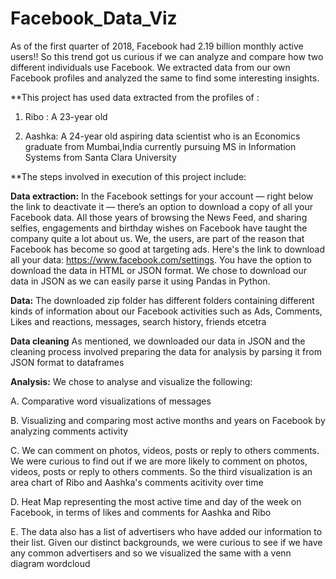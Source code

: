 # Facebook_Data_Viz
As of the first quarter of 2018, Facebook had 2.19 billion monthly active users!!
So this trend got us curious if we can analyze and compare how two different individuals use Facebook. We extracted data from our own Facebook profiles and analyzed the same to find some interesting insights.

**This project has used data extracted from the profiles of :

1. Ribo : A 23-year old 

2. Aashka: A 24-year old aspiring data scientist who is an Economics graduate from Mumbai,India currently pursuing MS in Information Systems from Santa Clara University

**The steps involved in execution of this project include:

**Data extraction:** In the Facebook settings for your account — right below the link to deactivate it — there’s an option to download a copy of all your Facebook data. All those years of browsing the News Feed, and sharing selfies, engagements and birthday wishes on Facebook have taught the company quite a lot about us. We, the users, are part of the reason that Facebook has become so good at targeting ads. Here's the link to download all your data: https://www.facebook.com/settings. You have the option to download the data in HTML or JSON format. We chose to download our data in JSON as we can easily parse it using Pandas in Python.

**Data:** The downloaded zip folder has different folders containing different kinds of information about our Facebook activities such as Ads, Comments, Likes and reactions, messages, search history, friends etcetra

**Data cleaning** As mentioned, we downloaded our data in JSON and the cleaning process involved preparing the data for analysis by parsing it from JSON format to dataframes

**Analysis:** We chose to analyse and visualize the following:

A. Comparative word visualizations of messages

B. Visualizing and comparing most active months and years on Facebook by analyzing comments activity

C. We can comment on photos, videos, posts or reply to others comments. We were curious to find out if we are more likely to comment on photos, videos, posts or reply to others comments. So the third visualization is an area chart of Ribo and Aashka's comments acitivity over time

D. Heat Map representing the most active time and day of the week on Facebook, in terms of likes and comments for Aashka and Ribo

E. The data also has a list of advertisers who have added our information to their list. Given our distinct backgrounds, we were curious to see if we have any common advertisers and so we visualized the same with a venn diagram wordcloud
